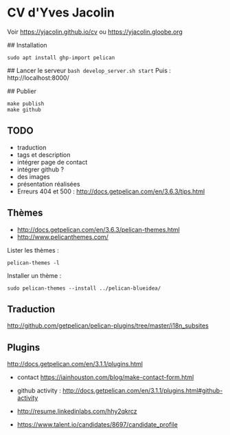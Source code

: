 # CV d'Yves Jacolin

Voir https://yjacolin.github.io/cv ou https://yjacolin.gloobe.org

## Installation
```
sudo apt install ghp-import pelican
```

## Lancer le serveur
``
bash develop_server.sh start
``
Puis : http://localhost:8000/

## Publier
```
make publish
make github
```
## TODO

* traduction
* tags et description
* intégrer page de contact
* intégrer github ?
* des images
* présentation réalisées
* Erreurs 404 et 500 : http://docs.getpelican.com/en/3.6.3/tips.html

## Thèmes

* http://docs.getpelican.com/en/3.6.3/pelican-themes.html
* http://www.pelicanthemes.com/

Lister les thèmes :

``
pelican-themes -l
``

Installer un thème :

``
sudo pelican-themes --install ../pelican-blueidea/
``

## Traduction

http://github.com/getpelican/pelican-plugins/tree/master/i18n_subsites

## Plugins

http://docs.getpelican.com/en/3.1.1/plugins.html

* contact https://iainhouston.com/blog/make-contact-form.html
* github activity : http://docs.getpelican.com/en/3.1.1/plugins.html#github-activity


* http://resume.linkedinlabs.com/hhy2qkrcz
* https://www.talent.io/candidates/8697/candidate_profile

